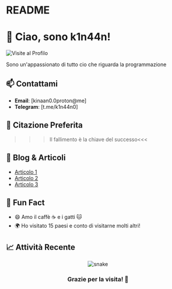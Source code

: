 # README
# 👋 Ciao, sono k1n44n!

![Visite al Profilo](https://komarev.com/ghpvc/?username=il-tuo-username&color=brightgreen)

Sono un'appassionato di tutto cio che riguarda la programmazione

## 📫 Contattami
- **Email**: [kinaan0.0proton@me]
- **Telegram**: [t.me/k1n44n0]

## 💬 Citazione Preferita
>>>Il fallimento è la chiave del successo<<<

## 📝 Blog & Articoli
- [Articolo 1](https://link-articolo-1.com)
- [Articolo 2](https://link-articolo-2.com)
- [Articolo 3](https://link-articolo-3.com)

## 🎉 Fun Fact
- 😄 Amo il caffè ☕ e i gatti 🐱
- 🌍 Ho visitato 15 paesi e conto di visitarne molti altri!

## 📈 Attività Recente
<!--START_SECTION:activity-->
<!--END_SECTION:activity-->

<div align="center">
  <img src="https://github.com/il-tuo-username/il-tuo-username/raw/output/github-contribution-grid-snake.svg" alt="snake">
</div>

<div align="center">
  <h3>Grazie per la visita! 💖</h3>
</div>
